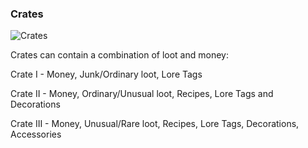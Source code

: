 ### Crates

![Crates](http://image.prntscr.com/image/1ef65bd69e74423c81a702a130f94adb.png)

Crates can contain a combination of loot and money:

Crate I - Money, Junk/Ordinary loot, Lore Tags

Crate II - Money, Ordinary/Unusual loot, Recipes, Lore Tags and Decorations

Crate III - Money, Unusual/Rare loot, Recipes, Lore Tags, Decorations, Accessories

